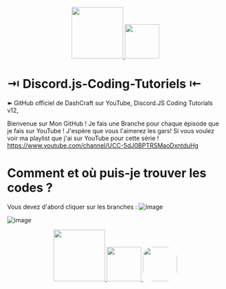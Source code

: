 <div align="center">
  <a href="https://www.youtube.com/channel/UCfOsdb3unk_Xdc058E9NcfQ">
  <img src="https://www.logo.wine/a/logo/YouTube/YouTube-Icon-Full-Color-Logo.wine.svg" alt="" width="120" />
  </a>
  <a href="https://discord.gg/dDTgDfRY">
  <img src="https://cdn.freelogovectors.net/svg09/discord_logo-freelogovectors.net_.svg" alt="" width="80" />
  </a>
  </div>


# ⇥ Discord.js-Coding-Tutoriels ⇤

➽ GitHub officiel de DashCraft sur YouTube, Discord.JS Coding Tutorials v12,

Bienvenue sur Mon GitHub ! Je fais une Branche pour chaque épisode que je fais sur YouTube ! J'espère que vous l'aimerez les gars! Si vous voulez voir ma playlist que j'ai sur YouTube pour cette série !<br/>https://www.youtube.com/channel/UCC-5dJ0BPTRSMaoDxntduHg

# Comment et où puis-je trouver les codes ?

Vous devez d'abord cliquer sur les branches :
![image](https://user-images.githubusercontent.com/59381835/83589891-6241f580-a509-11ea-86a7-5e846d4089a8.png)

![image](https://user-images.githubusercontent.com/59381835/83589430-8bae5180-a508-11ea-975a-ae4fee409fde.png)

<div align="center">
  <a href="https://www.youtube.com/channel/UCfOsdb3unk_Xdc058E9NcfQ">
  <img src="https://www.logo.wine/a/logo/YouTube/YouTube-Icon-Full-Color-Logo.wine.svg" alt="" width="120" />
  </a>
  <a href="https://discord.gg/dDTgDfRY">
  <img src="https://cdn.freelogovectors.net/svg09/discord_logo-freelogovectors.net_.svg" alt="" width="80" />
  </a>
  <img src="https://play-lh.googleusercontent.com/Na6tpXBhckELpKiT8y0rTE6iJeytOHszx3yBdPbVujrjD0uPrZlNq6CgdagSORdhaQ" style="border-radius:24px;" alt="" width="80" />
</div>
